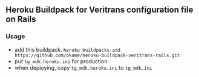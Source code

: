 ## Heroku Buildpack for Veritrans configuration file on Rails

### Usage
- add this buildpack. `heroku buildpacks:add https://github.com/okame/heroku-buildpack-veritrans-rails.git`
- put `tg_mdk.heroku.ini` for production.
- when deploying, copy `tg_mdk.heroku.ini` to `tg_mdk.ini`
